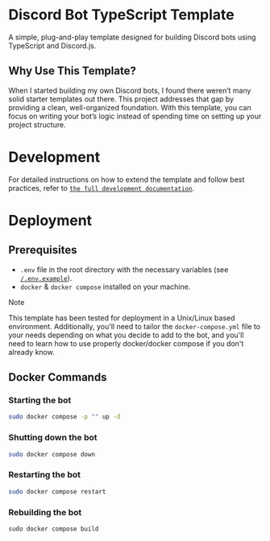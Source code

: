 # Discord Bot TypeScript Template

A simple, plug-and-play template designed for building Discord bots using TypeScript and Discord.js.

## Why Use This Template?

When I started building my own Discord bots, I found there weren’t many solid starter templates out there. This project addresses that gap by providing a clean, well-organized foundation. With this template, you can focus on writing your bot’s logic instead of spending time on setting up your project structure.

# Development

For detailed instructions on how to extend the template and follow best practices, refer to [`the full development documentation`](./documentation/Development.md).

# Deployment

## Prerequisites

-   `.env` file in the root directory with the necessary variables (see [`/.env.example`](.env.example)).
-   `docker` & `docker compose` installed on your machine.

> [!NOTE]
> This template has been tested for deployment in a Unix/Linux based environment. Additionally, you'll need to tailor the `docker-compose.yml` file to your needs depending on what you decide to add to the bot, and you'll need to learn how to use properly docker/docker compose if you don't already know.

## Docker Commands

### Starting the bot

```bash
sudo docker compose -p "" up -d
```

### Shutting down the bot

```bash
sudo docker compose down
```

### Restarting the bot

```bash
sudo docker compose restart
```

### Rebuilding the bot

```
sudo docker compose build
```
